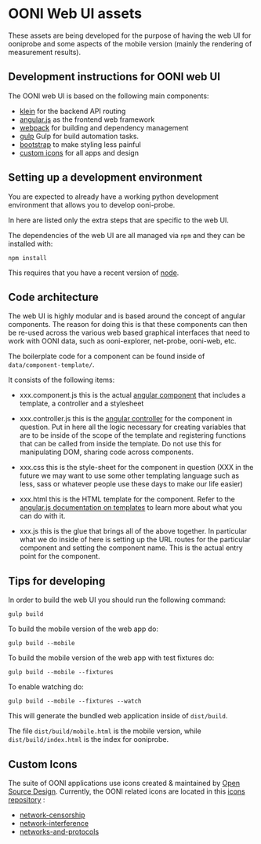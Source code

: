 # OONI Web UI assets

These assets are being developed for the purpose of having the web UI for
ooniprobe and some aspects of the mobile version (mainly the rendering of
measurement results).

## Development instructions for OONI web UI

The OONI web UI is based on the following main components:

* [klein](https://klein.readthedocs.org/) for the backend API routing
* [angular.js](https://angularjs.org/) as the frontend web framework
* [webpack](https://webpack.github.io/) for building and dependency management
* [gulp](http://gulpjs.com/) Gulp for build automation tasks.
* [bootstrap](http://getbootstrap.com/) to make styling less painful
* [custom icons](https://github.com/thetorproject/ooni-wui#custom-icons) for all apps and design

## Setting up a development environment

You are expected to already have a working python development environment that
allows you to develop ooni-probe.

In here are listed only the extra steps that are specific to the web UI.

The dependencies of the web UI are all managed via `npm` and they can be
installed with:

```
npm install
```

This requires that you have a recent version of
[node](https://nodejs.org/en/download/).

## Code architecture

The web UI is highly modular and is based around the concept of angular
components.
The reason for doing this is that these components can then be re-used across
the various web based graphical interfaces that need to work with OONI data,
such as ooni-explorer, net-probe, ooni-web, etc.

The boilerplate code for a component can be found inside of
`data/component-template/`.

It consists of the following items:

* xxx.component.js this is the actual [angular
  component](https://docs.angularjs.org/guide/component) that includes
  a template, a controller and a stylesheet

* xxx.controller.js this is the [angular
  controller](https://docs.angularjs.org/guide/controller) for the component in
  question. Put in here all the logic necessary for creating variables that are
  to be inside of the scope of the template and registering functions that can
  be called from inside the template.
  Do not use this for manipulating DOM, sharing code across components.

* xxx.css this is the style-sheet for the component in question (XXX in the
  future we may want to use some other templating language such as less, sass
  or whatever people use these days to make our life easier)

* xxx.html this is the HTML template for the component. Refer to the
  [angular.js documentation on
  templates](https://docs.angularjs.org/guide/templates) to learn more about
  what you can do with it.

* xxx.js this is the glue that brings all of the above together. In particular
  what we do inside of here is setting up the URL routes for the particular
  component and setting the component name.
  This is the actual entry point for the component.

## Tips for developing

In order to build the web UI you should run the following command:

```
gulp build
```

To build the mobile version of the web app do:

```
gulp build --mobile
```

To build the mobile version of the web app with test fixtures do:

```
gulp build --mobile --fixtures
```

To enable watching do:

```
gulp build --mobile --fixtures --watch
```

This will generate the bundled web application inside of `dist/build`.

The file `dist/build/mobile.html` is the mobile version, while
`dist/build/index.html` is the index for ooniprobe.

## Custom Icons

The suite of OONI applications use icons created & maintained by [Open Source
Design](http://opensourcedesign.net). Currently, the OONI related icons are
located in this [icons repository](https://github.com/opensourcedesign/icons) :

- [network-censorship](https://github.com/opensourcedesign/icons/tree/master/network-censorship)
- [network-interference](https://github.com/opensourcedesign/icons/tree/master/network-interference)
- [networks-and-protocols](https://github.com/opensourcedesign/icons/tree/master/networks-and-protocols)
